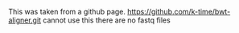 This was taken from a github page.
https://github.com/k-time/bwt-aligner.git
cannot use this there are no fastq files